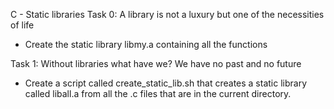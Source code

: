 C - Static libraries
Task 0: A library is not a luxury but one of the necessities of life
- Create the static library libmy.a containing all the functions

Task 1: Without libraries what have we? We have no past and no future
- Create a script called create_static_lib.sh that creates a static library called liball.a from all the .c files that are in the current directory.
